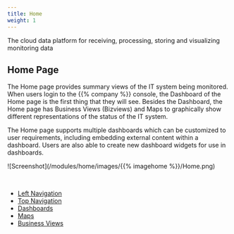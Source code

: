 ```yaml
---
title: Home
weight: 1
---
```


 The cloud data platform for receiving, processing, storing and visualizing monitoring data

## Home Page
The Home page provides summary views of the IT system being monitored. When users login to the {{% company %}} console, the Dashboard of the Home page is the first thing that they will see. Besides the Dashboard, the Home page has Business Views (Bizviews) and Maps to graphically show different representations of the status of the IT system. 

The Home page supports multiple dashboards which can be customized to user requirements, including embedding external content within a dashboard. Users are also able to create new dashboard widgets for use in dashboards.


![Screenshot](/modules/home/images/{{% imagehome %}}/Home.png)

&nbsp;

* <a href="/modules/home/leftnavbar">Left Navigation</a>
* <a href="/modules/home/topnavbar">Top Navigation</a>
* <a href="/modules/home/dashboards">Dashboards</a>
* <a href="/modules/home/maps">Maps</a>
* <a href="/modules/home/business_views">Business Views</a>


